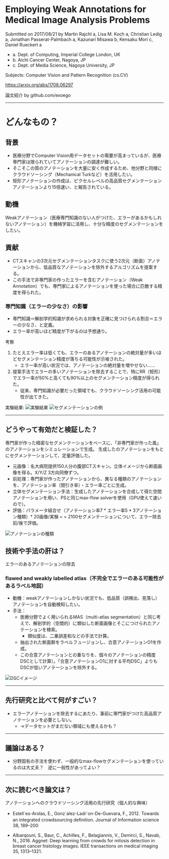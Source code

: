 Employing Weak Annotations for Medical Image Analysis Problems
===

Submitted on 2017/08/21
by Martin Rajchl a, Lisa M. Koch a, Christian Ledig a, Jonathan Passerat-Palmbach a, Kazunari Misawa b, Kensaku Mori c, Daniel Rueckert a
* a. Dept. of Computing, Imperial College London, UK
* b. Aichi Cancer Center, Nagoya, JP
* c. Dept. of Media Science, Nagoya University, JP

Subjects: Computer Vision and Pattern Recognition (cs.CV)

https://arxiv.org/abs/1708.06297

論文紹介 by github.com/exoego

---

# どんなもの？

## 背景

* 医療分野でComputer Vision用データセットの需要が高まっているが、医療専門家は限られていてアノテーションの調達が難しい。
* そこそこの質のアノテーションを大量に安く作成するため、他分野と同様にクラウドソーシング（Mechanical Turkなど）を活用したい。
* 矩形アノテーションの作成は、ピクセルレベルの高品質セグメンテーションアノテーションより15倍速い、と報告されている。

## 動機

Weakアノテーション（医療専門知識のない人がつけた、エラーがあるかもしれないアノテーション）を機械学習に活用し、十分な精度のセグメンテーションをしたい。

## 貢献

* CTスキャンの3次元セグメンテーションタスクに使う2次元（断面）アノテーションから、低品質なアノテーションを除外するアルゴリズムを提案する。
* この手法で非専門家の作ったエラーを含むアノテーション（Weak Annotation）でも、専門家によるアノテーションを使った場合に匹敵する精度を得られた。

### 専門知識（エラーの少なさ）の影響

* 専門知識＝解剖学的知識が求められる対象を正確に見つけられる割合＝エラーの少なさ、と定義。
* エラー率が高いほど精度が下がるのは予想通り。

考察
1. たとえエラー率は低くても、エラーのあるアノテーションの絶対量が多いほどセグメンテーション精度が落ちる可能性が示唆された。
	* エラー率が高い状況では、アノテーションの絶対量を増やせない……
2. 提案手法でエラーの多いアノテーションを除去することで、特にRR（矩形）でエラー率が50%と高くても90%以上のセグメンテーション精度が得られた。
	* 従来、専門知識が必要だった領域でも、クラウドソーシング活用の可能性が出てきた。


実験結果:
![実験結果](https://image.ibb.co/ekw6xH/2018_04_12_180310.jpg)
![セグメンテーションの例](https://image.ibb.co/mdWvrc/2018_04_12_175724.jpg)


---

## どうやって有効だと検証した？

専門家が作った精密なセグメンテーションをベースに、「非専門家が作った風」のアノテーションをシミュレーションで生成。
生成したのアノテーションをもとにセグメンテーションして、定量評価した。

* 元画像：名大病院提供150人分の腹部CTスキャン。立体イメージから断面画像を得る。X/Y/Z 3方向同僚ずつ。
* 前処理：専門家が作ったアノテーションから、異なる種類のアノテーションを、アノテーション率（間引き率）・エラー率ごとに生成。	
* 立体セグメンテーション手法：生成したアノテーションを合成して得た空間アノテーションを用い、PSと同じmax-flow solverを使用（GPU使えて速いので）。
* 評価：パラメータ組合せ（アノテーション率7 * エラー率5 * 3アノテーション種類）* 20画像/実験 = = 2100セグメンテーションについて、エラー除去前/後で評価。

![アノテーションの種類](https://image.ibb.co/i3Mjjx/2018_04_12_175818.jpg)

## 技術や手法の肝は？

エラーのあるアノテーションの除去

### flawed and weakly labelled atlas（不完全でエラーのある可能性があるラベル地図）

* 動機：weakアノテーションしかない状況でも、低品質（誤検出、見落し）アノテーションを自動検知したい。
* 手法：
	* 医療分野でよく用いられるMAS（multi-atlas segmentation）と同じ考えで、解剖学的（空間的）に類似した断面画像とそこにつけられたアノテーションを検索。
		* 類似度は、二乗誤差和などの手法で計算。
	* 抽出された断面群をラベルフュージョンし、合意アノテーションO1を作成。
	* この合意アノテーションとの重なりを、個々のアノテーションの精度DSCとして計算）。「合意アノテーションO1に対する平均DSC」よりもDSCが低いアノテーションを除外する。

![DSCイメージ](https://image.ibb.co/knp4jx/2018_04_12_180321.jpg)

---

## 先行研究と比べて何がすごい？

* エラーアノテーションを除去するにあたり、事前に専門家がつけた高品質アノテーションを必要としない。
	* →データセットがまだない領域にも使えるかも？

---

## 議論はある？

* 分野固有の手法を使わず、一般的なmax-flowセグメンテーションを使っているのは大丈夫？　逆に一般性があってよい？


---

## 次に読むべき論文は？

アノテーションへのクラウドソーシング活用の先行研究（個人的な興味）

+ Estell´es-Arolas, E., Gonz´alez-Ladr´on-De-Guevara, F., 2012. Towards　an integrated crowdsourcing definition. Journal of Information science　38, 189–200
* Albarqouni, S., Baur, C., Achilles, F., Belagiannis, V., Demirci, S., Navab, N., 2016. Aggnet: Deep learning from crowds for mitosis detection in breast cancer histology images. IEEE transactions on medical imaging 35, 1313–1321.
